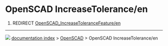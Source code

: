 # OpenSCAD IncreaseTolerance/en
1.  REDIRECT [OpenSCAD_IncreaseToleranceFeature/en](OpenSCAD_IncreaseToleranceFeature/en.md)



---
![](images/Right_arrow.png) [documentation index](../README.md) > [OpenSCAD](OpenSCAD_Workbench.md) > OpenSCAD IncreaseTolerance/en
